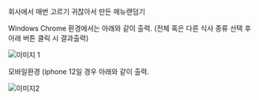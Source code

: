 

회사에서 매번 고르기 귀찮아서 만든 메뉴랜덤기 



Windows Chrome 환경에서는 아래와 같이 출력. 
(전체 혹은 다른 식사 종류 선택 후 아래 버튼 클릭 시 결과출력)

![이미지 1](https://github.com/hanamuk/lunchMenuSelector/assets/46813878/d78959f1-e61d-40f7-bda4-4fcbcb296b32)




모바일환경 (iphone 12일 경우 아래와 같이 출력.

![이미지2](https://github.com/hanamuk/lunchMenuSelector/assets/46813878/2552571e-0df4-4f3f-b944-3dda8a394e93)
